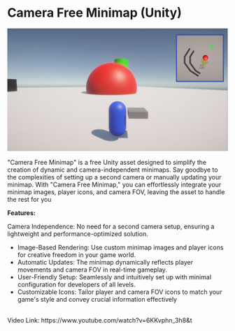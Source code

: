 # Camera Free Minimap (Unity)
![alt text](https://github.com/RayanYousef/Camera-Free-Minimap/blob/main/Misc/Camera%20Free%20Minimap%20.png?raw=true)
<br/>

"Camera Free Minimap" is a free Unity asset designed to simplify the creation of dynamic
and camera-independent minimaps. Say goodbye to the complexities of setting up a second
camera or manually updating your minimap. With "Camera Free Minimap," you can
effortlessly integrate your minimap images, player icons, and camera FOV, leaving the asset
to handle the rest for you

**Features:**

 Camera Independence: No need for a second camera setup, ensuring a lightweight
and performance-optimized solution.
- Image-Based Rendering: Use custom minimap images and player icons for
creative freedom in your game world.
- Automatic Updates: The minimap dynamically reflects player movements and
camera FOV in real-time gameplay.
- User-Friendly Setup: Seamlessly and intuitively set up with minimal configuration
for developers of all levels.
- Customizable Icons: Tailor player and camera FOV icons to match your game's
style and convey crucial information effectively
<br/>
Video Link: 
https://www.youtube.com/watch?v=6KKvphn_3h8&t
